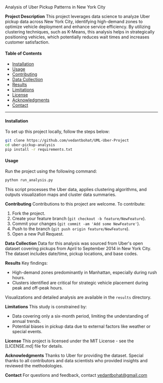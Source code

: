 Analysis of Uber Pickup Patterns in New York City

**Project Description**
This project leverages data science to analyze Uber pickup data across New York City, identifying high-demand zones to optimize vehicle deployment and enhance service efficiency. By utilizing clustering techniques, such as K-Means, this analysis helps in strategically positioning vehicles, which potentially reduces wait times and increases customer satisfaction.

#### **Table of Contents**
- [Installation](#installation)
- [Usage](#usage)
- [Contributing](#contributing)
- [Data Collection](#data-collection)
- [Results](#results)
- [Limitations](#limitations)
- [License](#license)
- [Acknowledgments](#acknowledgments)
- [Contact](#contact)

---

#### **Installation**
To set up this project locally, follow the steps below:
```bash
git clone https://github.com/vedantbohat/UML-Uber-Project
cd uber-pickup-analysis
pip install -r requirements.txt
```

#### **Usage**
Run the project using the following command:
```bash
python run_analysis.py
```
This script processes the Uber data, applies clustering algorithms, and outputs visualization maps and cluster data summaries.

**Contributing**
Contributions to this project are welcome. To contribute:
1. Fork the project.
2. Create your feature branch (`git checkout -b feature/NewFeature`).
3. Commit your changes (`git commit -am 'Add some NewFeature'`).
4. Push to the branch (`git push origin feature/NewFeature`).
5. Open a new Pull Request.

**Data Collection**
Data for this analysis was sourced from Uber's open dataset covering pickups from April to September 2014 in New York City. The dataset includes date/time, pickup locations, and base codes.

**Results**
Key findings:
- High-demand zones predominantly in Manhattan, especially during rush hours.
- Clusters identified are critical for strategic vehicle placement during peak and off-peak hours.

Visualizations and detailed analysis are available in the `results` directory.

**Limitations**
This study is constrained by:
- Data covering only a six-month period, limiting the understanding of annual trends.
- Potential biases in pickup data due to external factors like weather or special events.
  
**License**
This project is licensed under the MIT License - see the [LICENSE.md] file for details.

**Acknowledgments**
Thanks to Uber for providing the dataset. Special thanks to all contributors and data scientists who provided insights and reviewed the methodologies.

**Contact**
For questions and feedback, contact vedantbohat@gmail.com
